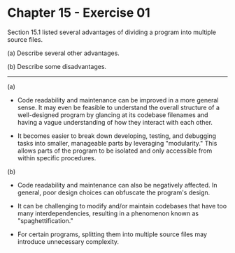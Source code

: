 # Chapter 15 - Exercise 01

Section 15.1 listed several advantages of dividing a program into multiple
source files.

(a) Describe several other advantages.

(b) Describe some disadvantages.


---

(a)
+ Code readability and maintenance can be improved in a more general sense.  It
  may even be feasible to understand the overall structure of a well-designed
  program by glancing at its codebase filenames and having a vague understanding
  of how they interact with each other.

+ It becomes easier to break down developing, testing, and debugging tasks into
  smaller, manageable parts by leveraging "modularity."  This allows parts of
  the program to be isolated and only accessible from within specific
  procedures.

(b)
+ Code readability and maintenance can also be negatively affected.  In general,
  poor design choices can obfuscate the program's design.

+ It can be challenging to modify and/or maintain codebases that have too many
  interdependencies, resulting in a phenomenon known as "spaghettification."

+ For certain programs, splitting them into multiple source files may introduce
  unnecessary complexity.
